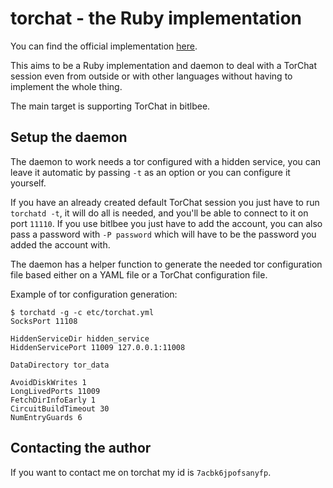 torchat - the Ruby implementation
=================================
You can find the official implementation [here](https://github.com/prof7bit/TorChat).

This aims to be a Ruby implementation and daemon to deal with a TorChat session even from
outside or with other languages without having to implement the whole thing.

The main target is supporting TorChat in bitlbee.

Setup the daemon
----------------
The daemon to work needs a tor configured with a hidden service, you can leave it automatic by
passing `-t` as an option or you can configure it yourself.

If you have an already created default TorChat session you just have to run `torchatd -t`, it
will do all is needed, and you'll be able to connect to it on port `11110`. If you use bitlbee
you just have to add the account, you can also pass a password with `-P password` which will have
to be the password you added the account with.

The daemon has a helper function to generate the needed tor configuration file based either
on a YAML file or a TorChat configuration file.

Example of tor configuration generation:

```
$ torchatd -g -c etc/torchat.yml
SocksPort 11108

HiddenServiceDir hidden_service
HiddenServicePort 11009 127.0.0.1:11008

DataDirectory tor_data

AvoidDiskWrites 1
LongLivedPorts 11009
FetchDirInfoEarly 1
CircuitBuildTimeout 30
NumEntryGuards 6
```

Contacting the author
---------------------
If you want to contact me on torchat my id is `7acbk6jpofsanyfp`.
